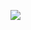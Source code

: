 ![](https://user-images.githubusercontent.com/57487741/175406454-b67db2ba-9105-468a-bba6-ac54d5c5677f.PNG)